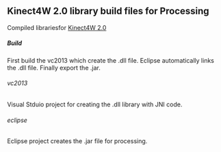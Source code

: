 
## Kinect4W 2.0 library build files for Processing

Compiled librariesfor [Kinect4W 2.0](https://github.com/ThomasLengeling/KinectPV2) 

##### Build

First build the vc2013 which create the .dll file. Eclipse automatically links the .dll file. Finally export the .jar. 

###### vc2013

Visual Stduio project for creating the .dll library with JNI code.

###### eclipse

Eclipse project creates the .jar file for processing.

